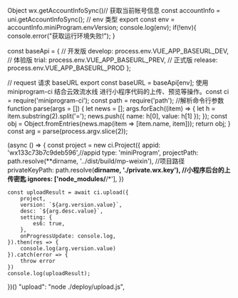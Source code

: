 Object wx.getAccountInfoSync()// 获取当前帐号信息
const accountInfo = uni.getAccountInfoSync();
// env 类型
export const env = accountInfo.miniProgram.envVersion;
console.log(env);
if(!env){
console.error("获取运行环境失败!");
}

const baseApi = {
// 开发版
develop: process.env.VUE_APP_BASEURL_DEV,
// 体验版
trial: process.env.VUE_APP_BASEURL_PREV,
// 正式版
release: process.env.VUE_APP_BASEURL_PROD
};

// request 请求 baseURL
export const baseURL = baseApi[env];
使用 miniprogram-ci 结合云效流水线 进行小程序代码的上传、预览等操作。const ci = require('miniprogram-ci');
const path = require('path');
//解析命令行参数
function parse(args = []) {
let news = [];
args.forEach((item) => {
let h = item.substring(2).split('=');
news.push({ name: h[0], value: h[1] });
});
const obj = Object.fromEntries(news.map(item => [item.name, item]));
return obj;
}
const arg = parse(process.argv.slice(2));

(async () => {
const project = new ci.Project({
appid: 'wx133c73b7c9deb596',//appid
type: 'miniProgram',
projectPath: path.resolve(**dirname, '../dist/build/mp-weixin'), //项目路径
privateKeyPath: path.resolve(**dirname, './private.wx.key'), //小程序后台的上传密匙
ignores: ['node_modules/**/*'],
})

    const uploadResult = await ci.upload({
        project,
        version: `${arg.version.value}`,
        desc: `${arg.desc.value}`,
        setting: {
            es6: true,
        },
        onProgressUpdate: console.log,
    }).then(res => {
        console.log(arg.version.value)
    }).catch(error => {
        throw error
    })
    console.log(uploadResult);

})()
"upload": "node ./deploy/upload.js",
